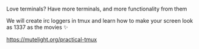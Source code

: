 
Love terminals?  Have more terminals, and more functionality from them

We will create irc loggers in tmux and learn how to make your screen look as 1337 as the movies :sparkles:




https://mutelight.org/practical-tmux
